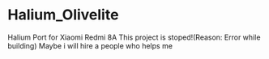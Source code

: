 # Halium_Olivelite
Halium Port for Xiaomi Redmi 8A
This project is stoped!(Reason: Error while building)
Maybe i will hire a people who helps me
